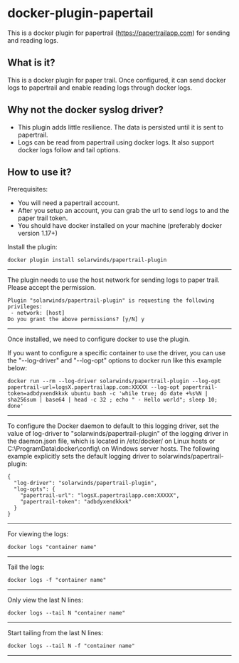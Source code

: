 # docker-plugin-papertail

This is a docker plugin for papertrail (https://papertrailapp.com) for sending and reading logs.

**What is it?**
-----------

This is a docker plugin for paper trail. Once configured, it can send docker logs to papertrail and enable reading logs through docker logs.

**Why not the docker syslog driver?**
---------------------------------

 - This plugin adds little resilience. The data is persisted until it is sent to papertrail.
 - Logs can be read from papertrail using docker logs. It also support docker logs follow and tail options.

**How to use it?**
--------------

Prerequisites:

 - You will need a papertrail account. 
 - After you setup an account, you can grab the url to send logs to and the paper trail token. 
 - You should have docker installed on your machine (preferably docker version 1.17+)


Install the plugin:

    docker plugin install solarwinds/papertrail-plugin


----------


The plugin needs to use the host network for sending logs to paper trail. Please accept the permission.
 

    Plugin "solarwinds/papertrail-plugin" is requesting the following privileges:
     - network: [host]
    Do you grant the above permissions? [y/N] y


----------


Once installed, we need to configure docker to use the plugin.

If you want to configure a specific container to use the driver, you can use the "--log-driver" and "--log-opt" options to docker run like this example below:

    docker run --rm --log-driver solarwinds/papertrail-plugin --log-opt papertrail-url=logsX.papertrailapp.com:XXXXX --log-opt papertrail-token=adbdyxendkkxk ubuntu bash -c 'while true; do date +%s%N | sha256sum | base64 | head -c 32 ; echo " - Hello world"; sleep 10; done'


----------


To configure the Docker daemon to default to this logging driver, set the value of log-driver to "solarwinds/papertrail-plugin" of the logging driver in the daemon.json file, which is located in /etc/docker/ on Linux hosts or C:\ProgramData\docker\config\ on Windows server hosts. The following example explicitly sets the default logging driver to solarwinds/papertrail-plugin:

    {
      "log-driver": "solarwinds/papertrail-plugin",
      "log-opts": {
        "papertrail-url": "logsX.papertrailapp.com:XXXXX",
        "papertrail-token": "adbdyxendkkxk"
      }
    }


----------
For viewing the logs:

    docker logs "container name"


----------


Tail the logs:

    docker logs -f "container name"


----------


Only view the last N lines:

    docker logs --tail N "container name"


----------


Start tailing from the last N lines:

    docker logs --tail N -f "container name"


----------


